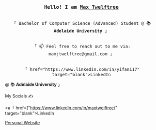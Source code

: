 <h3 align="center"><samp>Hello! I am <b><a rel="nofollow noopener noreferrer" target="_blank" href="https://maxjtwelftree.dev">Max Twelftree </a></b></samp></h3>
<p align="center"><br>
  <samp>
    「 Bachelor of Computer Science (Advanced) Student @ 📚 <b>Adelaide University</b> 」<br>
  </samp>

<p align="center"><br>
  <samp>
    「 📫 Feel free to reach out to me via: maxjtwelftree@gmail.com 」 

<p align="center"><br>
    <samp>
    「 href="https://www.linkedin.com/in/yifan117" target="blank">LinkedIn</a><p> @ 📚 <b>Adelaide University</b> 」<br>
  </samp>
    
   My Socials ✍️ <p><a「 href=["https://www.linkedin.com/in/maxtwelftree/" target="blank">LinkedIn</a><p> <p><a href="https://yifan-lu.com" target="blank">Personal Website</a><p>
  </samp>

